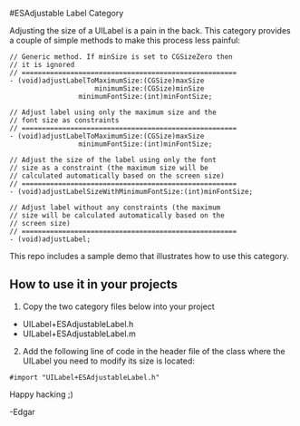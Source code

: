 
#ESAdjustable Label Category

Adjusting the size of a UILabel is a pain in the back. This category provides a couple of simple methods to make this process less painful:

```objc
// Generic method. If minSize is set to CGSizeZero then
// it is ignored
// =====================================================
- (void)adjustLabelToMaximumSize:(CGSize)maxSize 
                     minimumSize:(CGSize)minSize 
                 minimumFontSize:(int)minFontSize;

// Adjust label using only the maximum size and the 
// font size as constraints
// =====================================================
- (void)adjustLabelToMaximumSize:(CGSize)maxSize 
                 minimumFontSize:(int)minFontSize;

// Adjust the size of the label using only the font
// size as a constraint (the maximum size will be
// calculated automatically based on the screen size)
// =====================================================
- (void)adjustLabelSizeWithMinimumFontSize:(int)minFontSize;

// Adjust label without any constraints (the maximum 
// size will be calculated automatically based on the
// screen size)
// =====================================================
- (void)adjustLabel;
```

This repo includes a sample demo that illustrates how to use this category.

## How to use it in your projects
1. Copy the two category files below into your project
  * UILabel+ESAdjustableLabel.h
  * UILabel+ESAdjustableLabel.m
2. Add the following line of code in the header file of the class where the UILabel you need to modify its size is located:

```objc
#import "UILabel+ESAdjustableLabel.h"
```

Happy hacking ;)

-Edgar